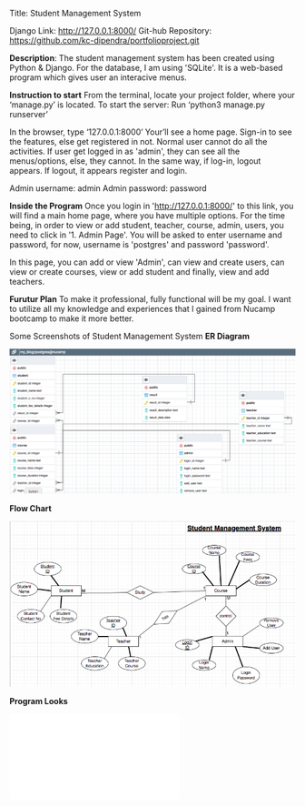 Title: Student Management System

Django Link: http://127.0.0.1:8000/
Git-hub Repository: https://github.com/kc-dipendra/portfolioproject.git

**Description**: 
The student management system has been created using Python & Django. For the database, I am using 'SQLite'. It is a web-based program which gives user an interacive menus.

**Instruction to start**
From the terminal, locate your project folder, where your ‘manage.py’ is located.
To start the server:
Run ‘python3 manage.py runserver’

In the browser, type ‘127.0.0.1:8000’
Your’ll see a home page.
Sign-in to see the features, else get registered in not. Normal user cannot do all the activities.
If user get logged in as 'admin', they can see all the menus/options, else, they cannot.
In the same way, if log-in, logout appears.
If logout, it appears register and login.

Admin username: admin
Admin password: password

**Inside the Program**
Once you login in 'http://127.0.0.1:8000/' to this link, you will find a main home page, where you have multiple options. For the time being, in order to view or add student, teacher, course, admin, users, you need to click in '1. Admin Page'. You will be asked to enter username and password, for now, username is 'postgres' and password 'password'.  

In this page, you  can add or view 'Admin', can view and create users, can view or create courses, view or add student and finally, view and add teachers.

**Furutur Plan**
To make it professional, fully functional will be my goal. I want to utilize all my knowledge and experiences that I gained from Nucamp bootcamp to make it more better. 

Some Screenshots of Student Management System
**ER Diagram**

![Alt text](ER_Diagram.png)


**Flow Chart**

![Alt text](flowchart.png)

**Program Looks**

![Alt text](Screen_Shots.pdf)
